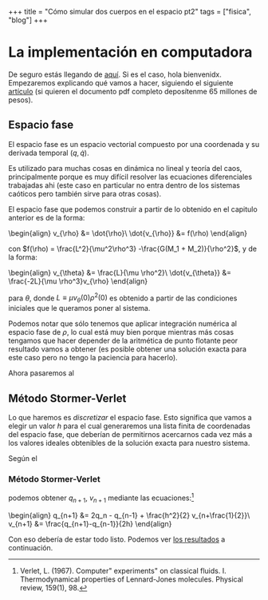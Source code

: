 +++
title = "Cómo simular dos cuerpos en el espacio pt2"
tags = ["fisica", "blog"]
+++

# La implementación en computadora

De seguro estás llegando de [aquí](../orbital). Si es el caso, hola bienvenidx. Empezaremos explicando qué vamos a hacer, siguiendo el siguiente [artículo](https://www.cambridge.org/core/journals/acta-numerica/article/abs/geometric-numerical-integration-illustrated-by-the-stormerverlet-method/E55395D5DD7A4E0526D10EA74DA6C46B) (si quieren el documento pdf completo deposítenme 65 millones de pesos).

## Espacio fase

El espacio fase es un espacio vectorial compuesto por una coordenada y su derivada temporal $\left(q, \dot{q}\right)$. 

Es utilizado para muchas cosas en dinámica no lineal y teoría del caos, principalmente porque es muy difícil resolver las ecuaciones diferenciales trabajadas ahi (este caso en particular no entra dentro de los sistemas caóticos pero también sirve para otras cosas).

El espacio fase que podemos construir a partir de lo obtenido en el capitulo anterior es de la forma:

\begin{align}
    v_{\rho} &= \dot{\rho}\\
    \dot{v_{\rho}} &= f(\rho)
\end{align}

con $f(\rho) = \frac{L^2}{\mu^2\rho^3} -\frac{G(M_1 + M_2)}{\rho^2}$, y de la forma:

\begin{align}
    v_{\theta} &= \frac{L}{\mu \rho^2}\\
    \dot{v_{\theta}} &= \frac{-2L}{\mu \rho^3}v_{\rho}
\end{align}

para $\theta$, donde $L \equiv \mu v_{\theta}(0)  \rho^2(0)$ es obtenido a partir de las condiciones iniciales que le queramos poner al sistema. 

Podemos notar que sólo tenemos que aplicar integración numérica al espacio fase de $\rho$, lo cual está muy bien porque mientras más cosas tengamos que hacer depender de la aritmética de punto flotante peor resultado vamos a obtener (es posible obtener una solución exacta para este caso pero no tengo la paciencia para hacerlo).

Ahora pasaremos al

## Método Stormer-Verlet

Lo que haremos es *discretizar* el espacio fase. Esto significa que vamos a elegir un valor $h$ para el cual generaremos una lista finita de coordenadas del espacio fase, que deberían de permitirnos acercarnos cada vez más a los valores ideales obtenibles de la solución exacta para nuestro sistema.

Según el

### Método Stormer-Verlet

podemos obtener $q_{n+1},\ v_{n+1}$ mediante las ecuaciones:[^1]

\begin{align}
    q_{n+1} &= 2q_n - q_{n-1} + \frac{h^2}{2} v_{n+\frac{1}{2}}\\
    v_{n+1} &= \frac{q_{n+1}-q_{n-1}}{2h}
\end{align}

Con eso debería de estar todo listo. Podemos ver [los resultados](../orbital3) a continuación.

[^1]: Verlet, L. (1967). Computer" experiments" on classical fluids. I. Thermodynamical properties of Lennard-Jones molecules. Physical review, 159(1), 98.
